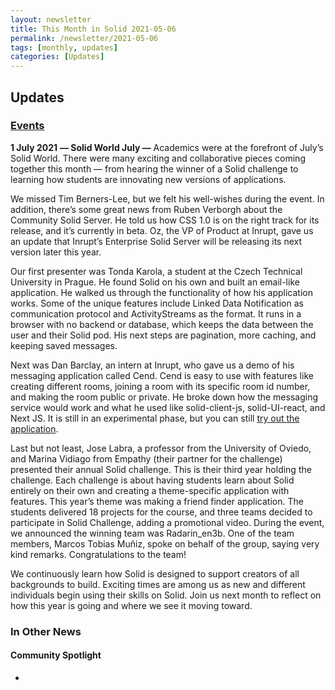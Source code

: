 ```yaml
---
layout: newsletter
title: This Month in Solid 2021-05-06
permalink: /newsletter/2021-05-06
tags: [monthly, updates]
categories: [Updates]
---
```


## Updates

### [Events](https://solidproject.org/events)

**1 July 2021** **— Solid World July —** Academics were at the forefront of July’s Solid World. There were many exciting and collaborative pieces coming together this month — from hearing the winner of a Solid challenge to learning how students are innovating new versions of applications.

We missed Tim Berners-Lee, but we felt his well-wishes during the event. In addition, there’s some great news from Ruben Verborgh about the Community Solid Server. He told us how CSS 1.0 is on the right track for its release, and it’s currently in beta. Oz, the VP of Product at Inrupt, gave us an update that Inrupt’s Enterprise Solid Server will be releasing its next version later this year. 

Our first presenter was Tonda Karola, a student at the Czech Technical University in Prague. He found Solid on his own and built an email-like application. He walked us through the functionality of how his application works. Some of the unique features include Linked Data Notification as communication protocol and ActivityStreams as the format. It runs in a browser with no backend or database, which keeps the data between the user and their Solid pod. His next steps are pagination, more caching, and keeping saved messages. 

Next was Dan Barclay, an intern at Inrupt, who gave us a demo of his messaging application called Cend. Cend is easy to use with features like creating different rooms, joining a room with its specific room id number, and making the room public or private. He broke down how the messaging service would work and what he used like solid-client-js, solid-UI-react, and Next JS. It is still in an experimental phase, but you can still [try out the application](cend-inrupt.vercel.app).

Last but not least, Jose Labra, a professor from the University of Oviedo, and Marina Vidiago from Empathy (their partner for the challenge) presented their annual Solid challenge. This is their third year holding the challenge. Each challenge is about having students learn about Solid entirely on their own and creating a theme-specific application with features. This year’s theme was making a friend finder application. The students delivered 18 projects for the course, and three teams decided to participate in Solid Challenge, adding a promotional video. During the event, we announced the winning team was Radarin_en3b. One of the team members, Marcos Tobias Muñiz, spoke on behalf of the group, saying very kind remarks. Congratulations to the team!

We continuously learn how Solid is designed to support creators of all backgrounds to build. Exciting times are among us as new and different individuals begin using their skills on Solid. Join us next month to reflect on how this year is going and where we see it moving toward. 


### In Other News


#### Community Spotlight

* 

